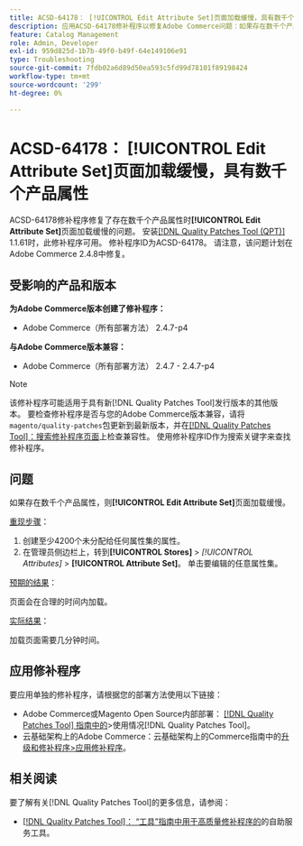 ```yaml
---
title: ACSD-64178： [!UICONTROL Edit Attribute Set]页面加载缓慢，具有数千个产品属性
description: 应用ACSD-64178修补程序以修复Adobe Commerce问题：如果存在数千个产品属性，则[!UICONTROL Edit Attribute Set]页面加载缓慢。
feature: Catalog Management
role: Admin, Developer
exl-id: 959d825d-1b7b-49f0-b49f-64e149106e91
type: Troubleshooting
source-git-commit: 7fdb02a6d89d50ea593c5fd99d78101f89198424
workflow-type: tm+mt
source-wordcount: '299'
ht-degree: 0%

---
```


# ACSD-64178： [!UICONTROL Edit Attribute Set]页面加载缓慢，具有数千个产品属性

ACSD-64178修补程序修复了存在数千个产品属性时&#x200B;**[!UICONTROL Edit Attribute Set]**&#x200B;页面加载缓慢的问题。 安装[[!DNL Quality Patches Tool (QPT)]](/help/tools/quality-patches-tool/quality-patches-tool-to-self-serve-quality-patches.md) 1.1.61时，此修补程序可用。 修补程序ID为ACSD-64178。 请注意，该问题计划在Adobe Commerce 2.4.8中修复。

## 受影响的产品和版本

**为Adobe Commerce版本创建了修补程序：**

* Adobe Commerce（所有部署方法） 2.4.7-p4

**与Adobe Commerce版本兼容：**

* Adobe Commerce（所有部署方法） 2.4.7 - 2.4.7-p4

>[!NOTE]
>
>该修补程序可能适用于具有新[!DNL Quality Patches Tool]发行版本的其他版本。 要检查修补程序是否与您的Adobe Commerce版本兼容，请将`magento/quality-patches`包更新到最新版本，并在[[!DNL Quality Patches Tool]：搜索修补程序页面](https://experienceleague.adobe.com/tools/commerce-quality-patches/index.html?lang=zh-Hans)上检查兼容性。 使用修补程序ID作为搜索关键字来查找修补程序。

## 问题

如果存在数千个产品属性，则&#x200B;**[!UICONTROL Edit Attribute Set]**&#x200B;页面加载缓慢。

<u>重现步骤</u>：

1. 创建至少4200个未分配给任何属性集的属性。
1. 在管理员侧边栏上，转到&#x200B;**[!UICONTROL Stores]** > *[!UICONTROL Attributes]* > **[!UICONTROL Attribute Set]**。 单击要编辑的任意属性集。

<u>预期的结果</u>：

页面会在合理的时间内加载。

<u>实际结果</u>：

加载页面需要几分钟时间。

## 应用修补程序

要应用单独的修补程序，请根据您的部署方法使用以下链接：

* Adobe Commerce或Magento Open Source内部部署： [[!DNL Quality Patches Tool] 指南中的](/help/tools/quality-patches-tool/usage.md)>使用情况[!DNL Quality Patches Tool]。
* 云基础架构上的Adobe Commerce：云基础架构上的Commerce指南中的[升级和修补程序>应用修补程序](https://experienceleague.adobe.com/docs/commerce-cloud-service/user-guide/develop/upgrade/apply-patches.html?lang=zh-Hans)。


## 相关阅读

要了解有关[!DNL Quality Patches Tool]的更多信息，请参阅：

* [[!DNL Quality Patches Tool]： “工具”指南中用于高质量修补程序的](/help/tools/quality-patches-tool/quality-patches-tool-to-self-serve-quality-patches.md)的自助服务工具。
